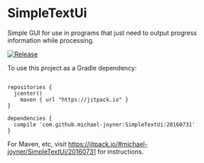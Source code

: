 # SimpleTextUi

Simple GUI for use in programs that just need to output progress information while processing.

[![Release](https://jitpack.io/v/michael-joyner/SimpleTextUi.svg)](https://jitpack.io/#michael-joyner/SimpleTextUi)

To use this project as a Gradle dependency:
```

repositories {
  jcenter()
	maven { url "https://jitpack.io" }
}

dependencies {
  compile 'com.github.michael-joyner:SimpleTextUi:20160731'
}
```

For Maven, etc, visit https://jitpack.io/#michael-joyner/SimpleTextUi/20160731 for instructions.
